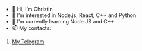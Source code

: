 - 👋 Hi, I’m Christin
- 👀 I’m interested in Node.js, React, C++ and Python
- 🌱 I’m currently learning Node.JS and C++
- 📫 My contacts:
1. [My Telegram](https://t.me/Gen3Static)

<!---
NordStarProj/NordStarProj is a ✨ special ✨ repository because its `README.md` (this file) appears on your GitHub profile.
You can click the Preview link to take a look at your changes.
--->
